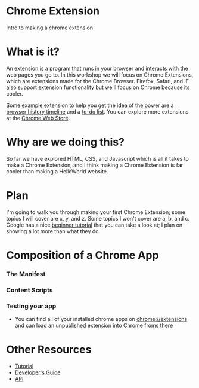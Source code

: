 Chrome Extension
===============

Intro to making a chrome extension

What is it?
============

An extension is a program that runs in your browser and interacts with the web pages you go to. In this workshop we will focus on Chrome Extensions, which are extensions made for the Chrome Browser. Firefox, Safari, and IE also support extension functionality but we'll focus on Chrome because its cooler.  

Some example extension to help you get the idea of the power are a [browser history timeline](https://chrome.google.com/webstore/detail/history-timeline/gjhpcfomcckgcaniehfgakaddjgncpeb) and a [to-do list](https://chrome.google.com/webstore/detail/todoist-to-do-list-and-ta/fnibmbcdeepaahjmddiihohjanlimlmj/related). You can explore more extensions at the [Chrome Web Store](https://chrome.google.com/webstore/category/apps). 


Why are we doing this?
======================

So far we have explored HTML, CSS, and Javascript which is all it takes to make a Chrome Extension, and I think making a Chrome Extension is far cooler than making a HelloWorld website.

Plan
====

I'm going to walk you through making your first Chrome Extension; some topics I will cover are x, y, and z. Some topics I won't cover are a, b, and c. Google has a nice [beginner tutorial](http://developer.chrome.com/extensions/getstarted.html) that you can take a look at; I plan on showing a lot more than what they do. 

Composition of a Chrome App
============================

### The Manifest

### Content Scripts

### Testing your app
* You can find all of your installed chrome apps on [chrome://extensions](chrome://extensions/) and can load an unpublished extension into Chrome froms there


Other Resources
================

* [Tutorial](http://developer.chrome.com/extensions/getstarted.html)
* [Developer's Guide](http://developer.chrome.com/extensions/devguide.html)
* [API](http://developer.chrome.com/extensions/api_index.html)
